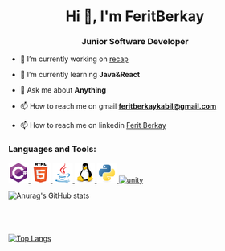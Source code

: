 <h1 align="center">Hi 👋, I'm FeritBerkay</h1>
<h3 align="center">Junior Software Developer</h3>


- 🔭 I’m currently working on [recap](https://github.com/FeritBerkay/ReCapProject-Frontend)

- 🌱 I’m currently learning **Java&React**

- 💬 Ask me about **Anything**

- 📫 How to reach me on gmail **feritberkaykabil@gmail.com**

- 📫 How to reach me on linkedin <a href="https://linkedin.com/in/ferit berkay kabil" target="blank">Ferit Berkay</a>

<h3 align="left">Languages and Tools:</h3>
<p align="left"> <a href="https://www.w3schools.com/cs/" target="_blank"> <img src="https://raw.githubusercontent.com/devicons/devicon/master/icons/csharp/csharp-original.svg" alt="csharp" width="40" height="40"/> <a href="https://www.w3.org/html/" target="_blank"> <img src="https://raw.githubusercontent.com/devicons/devicon/master/icons/html5/html5-original-wordmark.svg" alt="html5" width="40" height="40"/> </a> <a href="https://www.java.com" target="_blank"> <img src="https://raw.githubusercontent.com/devicons/devicon/master/icons/java/java-original.svg" alt="java" width="40" height="40"/> </a> <a href="https://www.linux.org/" target="_blank"> <img src="https://raw.githubusercontent.com/devicons/devicon/master/icons/linux/linux-original.svg" alt="linux" width="40" height="40"/> </a> <a href="https://www.python.org" target="_blank"> <img src="https://raw.githubusercontent.com/devicons/devicon/master/icons/python/python-original.svg" alt="python" width="40" height="40"/> </a> <a href="https://unity.com/" target="_blank"> <img src="https://www.vectorlogo.zone/logos/unity3d/unity3d-icon.svg" alt="unity" width="40" height="40"/> </a> </p>

![Anurag's GitHub stats](https://github-readme-stats.vercel.app/api?username=FeritBerkay&show_icons=true&theme=tokyonight) <br> <br> <br> <br> <br>
[![Top Langs](https://github-readme-stats.vercel.app/api/top-langs/?username=FeritBerkay&layout=compact&show_icons=true&theme=tokyonight)](https://github.com/anuraghazra/github-readme-stats)
